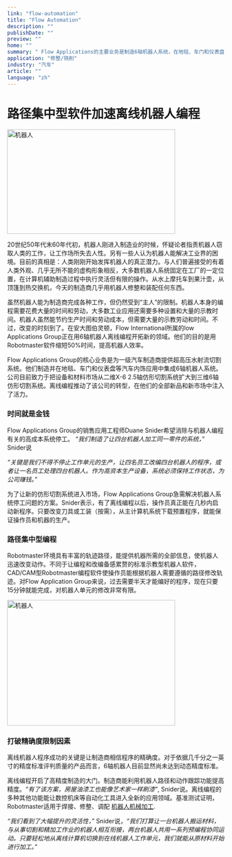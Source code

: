 ```yaml
---
link: "flow-automation"
title: "Flow Automation"
description: ""
publishDate: ""
preview: ""
home: ""
summary: " Flow Applications的主要业务是制造6轴机器人系统，在地毯、车门和仪表盘等汽车内饰应用中集成6轴机器人系统。为了消除代价高昂的系统停工，Flow Applications致力于用离线编程开拓新的领域。使用CAD/CAM编程可以在15分钟内完成过去需要半天才能完成的编程工作，且不打断操作员和机器生产。"
application: "修整/铣削"
industry: "汽车"
article: ""
language: "zh"
---
```

# 路径集中型软件加速离线机器人编程

<img width="390" height="243" src="/assets/images/success/Software%20speeds%20programming_files/image001.png" class="alignLeft" alt="机器人">

20世纪50年代末60年代初，机器人刚进入制造业的时候，怀疑论者指责机器人窃取人类的工作，让工作场所失去人性。另有一些人认为机器人能解决工业界的困境。目前的真相是：人类刚刚开始发挥机器人的真正潜力。与人们普遍接受的有着人类外观、几乎无所不能的虚构形象相反，大多数机器人系统固定在工厂的一定位置，在计算机辅助制造过程中执行灵活但有限的操作。从水上摩托车到果汁壶，从顶篷到热交换机，今天的制造商几乎用机器人修整和装配任何东西。

虽然机器人能为制造商完成各种工作，但仍然受到“主人”的限制。机器人本身的编程需要花费大量的时间和劳动，大多数工业应用还需要多种设置和大量的示教时间。机器人虽然能节约生产时间和劳动成本，但需要大量的示教劳动和时间。不过，改变的时刻到了。在安大图伯灵顿，Flow International所属的low Applications Group正在用6轴机器人离线编程开拓新的领域。他们的目的是用Robotmaster软件缩短50%时间，提高机器人效率。

 Flow Applications Group的核心业务是为一级汽车制造商提供超高压水射流切割系统。他们制造并在地毯、车门和仪表盘等汽车内饰应用中集成6轴机器人系统。公司目前致力于把设备和材料市场从二维X-6 2.5轴仿形切割系统扩大到三维6轴仿形切割系统。离线编程推动了该公司的转型，在他们的全部新品和新市场中注入了活力。

### 时间就是金钱

 Flow Applications Group的销售应用工程师Duane Snider希望消除与机器人编程有关的高成本系统停工。 *“我们制造了让四台机器人加工同一零件的系统，”* Snider说

*“关键是我们不得不停止工作单元的生产，让四名员工改编四台机器人的程序，或者让一名员工处理四台机器人。作为高资本生产设备，系统必须保持工作状态，为公司赚钱。”*

为了让新的仿形切割系统进入市场，Flow Applications Group急需解决机器人系统停工问题的方案。Snider表示，有了离线编程以后，操作员真正能在几秒内启动新程序。只要改变刀具或工装（按需），从主计算机系统下载预置程序，就能保证操作员和机器的生产。

### 路径集中型编程

 Robotmaster环境具有丰富的轨迹路径，能提供机器所需的全部信息，使机器人迅速改变动作。不同于让编程和改编备感累赘的标准示教型机器人软件，CAD/CAM型Robotmaster编程软件使操作员能根据机器人需要遵循的路径修改轨迹。对Flow Application Group来说，过去需要半天才能编好的程序，现在只要15分钟就能完成，对机器人单元的修改非常有限。

<img width="390" height="292" src="/assets/images/success/Software%20speeds%20programming_files/image003.jpg" class="alignLeft" alt="机器人">

### 打破精确度限制因素

离线机器人程序成功的关键是让制造商相信程序的精确度。对于依据几千分之一英寸的精度标准评判质量的产品而言，6轴机器人目前显然尚未达到动态精度标准。

离线编程开启了高精度制造的大门。制造商能利用机器人路径和动作跟踪功能提高精度。*“有了该方案，房屋油漆工也能像艺术家一样刷漆”*, Snider说。离线编程的多种其他功能能让数控机床等自动化工具进入全新的应用领域。基准测试证明，Robotmaster适用于焊接、修整、调配 [机器人机械加工](https://www.robotmaster.com/en/applications/machining).

*“我们看到了大幅提升的灵活性，”* Snider说，*“我们打算让一台机器人搬运材料，与从事切割和精加工作业的机器人相互衔接，两台机器人共用一系列预编程协同运动。只要轻松地从离线计算机切换到在线机器人工作单元，我们就能从原材料开始进行加工。”*